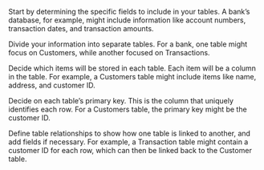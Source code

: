 Start by determining the specific fields to include in your tables. A bank’s database, for example, might include information like account numbers, transaction dates, and transaction amounts.

Divide your information into separate tables. For a bank, one table might focus on Customers, while another focused on Transactions.

Decide which items will be stored in each table. Each item will be a column in the table. For example, a Customers table might include items like name, address, and customer ID.

Decide on each table’s primary key. This is the column that uniquely identifies each row. For a Customers table, the primary key might be the customer ID.

Define table relationships to show how one table is linked to another, and add fields if necessary. For example, a Transaction table might contain a customer ID for each row, which can then be linked back to the Customer table.
